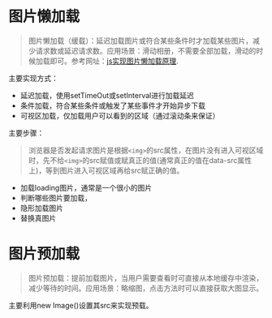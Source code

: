 # 图片懒加载

> 图片懒加载（缓载）：延迟加载图片或符合某些条件时才加载某些图片，减少请求数或延迟请求数。应用场景：滑动相册，不需要全部加载，滑动的时候加载即可。参考网址：[js实现图片懒加载原理](https://blog.csdn.net/w1418899532/article/details/90515969).

主要实现方式：

- 延迟加载，使用setTimeOut或setInterval进行加载延迟
- 条件加载，符合某些条件或触发了某些事件才开始异步下载
- 可视区加载，仅加载用户可以看到的区域（通过滚动条来保证）

主要步骤：

> 浏览器是否发起请求图片是根据`<img>`的src属性，在图片没有进入可视区域时，先不给`<img>`的src赋值或赋真正的值(通常真正的值在data-src属性上)，等到图片进入可视区域再给src赋正确的值。

- 加载loading图片，通常是一个很小的图片
- 判断哪些图片要加载，
- 隐形加载图片
- 替换真图片





# 图片预加载

>图片预加载：提前加载图片，当用户需要查看时可直接从本地缓存中渲染，减少等待的时间。应用场景：略缩图，点击方法时可以直接获取大图显示。

主要利用new Image()设置其src来实现预载。